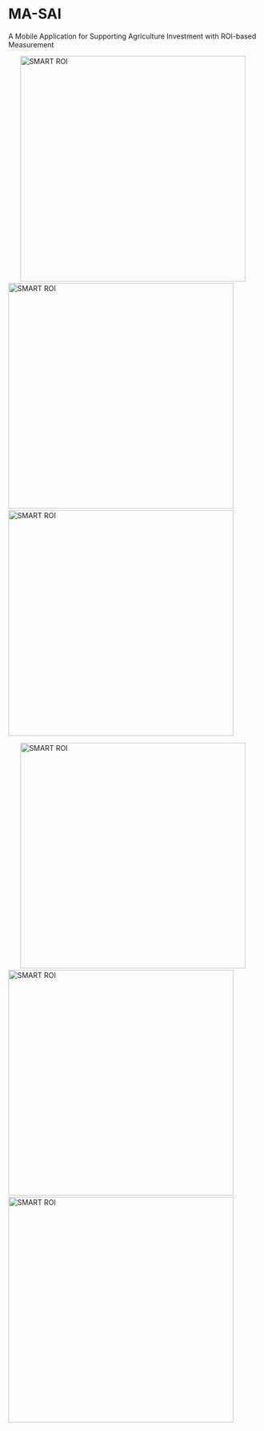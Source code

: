 # MA-SAI
A Mobile Application for Supporting Agriculture Investment with ROI-based Measurement

&nbsp; &nbsp; &nbsp; <img src="https://i.ibb.co/2sXNWZZ/latest-Record.png" alt="SMART ROI" height="450"/> &nbsp; &nbsp; &nbsp; <img src="https://i.ibb.co/x6QpGLz/Screenshot-1553508616.png" alt="SMART ROI" height="450"/> &nbsp; &nbsp; &nbsp; <img src="https://i.ibb.co/7Sbm2XW/Screenshot-1553508627.png" alt="SMART ROI" height="450"/>

&nbsp; &nbsp; &nbsp; <img src="https://i.ibb.co/Rvfnqwx/add.png" alt="SMART ROI" height="450"> &nbsp; &nbsp; &nbsp; <img src="https://i.ibb.co/g77Yg60/category.png" alt="SMART ROI" height="450"> &nbsp; &nbsp; &nbsp; <img src="https://i.ibb.co/KWBg51W/plan.png" alt="SMART ROI" height="450">
